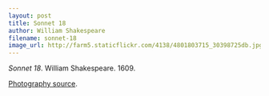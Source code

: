 ```yaml
---
layout: post
title: Sonnet 18
author: William Shakespeare
filename: sonnet-18
image_url: http://farm5.staticflickr.com/4138/4801803715_30398725db.jpg
---
```


_Sonnet 18_.  William Shakespeare.  1609.

[Photography source](http://www.flickr.com/photos/cat-sidh/4801803715/).

